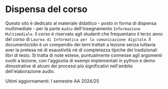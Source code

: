 # Dispensa del corso

Questo sito è dedicato al materiale didattico - posto in  forma di dispensa multimediale - per la parte `Audio` dell'insegnamento `Informazione Multimediale`. Il corso è riservato agli studenti che frequentano il terzo anno del corso di `Laurea di Informatica per la comunicazione digitale`. Il documento/sito è un compendio dei temi trattati a lezione senza tuttavia aver la pretesa né di esaustività né di completezza tipiche dei tradizionali libri di testo. Si tratta di note estese, puntualmente connesse agli argomenti svolti a lezione, con l'aggiunta di esempi implementati in python e demo dimostrative di alcuni dei processi più significativi nell'ambito dell'elaborazione audio.

Ultimi aggiornamenti: I semestre AA 2024/25 

